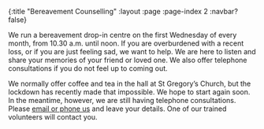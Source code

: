 {:title "Bereavement Counselling"
 :layout :page
 :page-index 2
 :navbar? false}

We run a bereavement drop-in centre on the first Wednesday of every month, from 10.30 a.m. until noon. If you are overburdened with a recent loss, or if you are just feeling sad, we want to help. We are here to listen and share your memories of your friend or loved one. We also offer telephone consultations if you do not feel up to coming out.

We normally offer coffee and tea in the hall at St Gregory’s Church, but the lockdown has recently made that impossible. We hope to start again soon. In the meantime, however, we are still having telephone consultations. Please [email or phone us](../../pages-output/contact/) and leave your details. One of our trained volunteers will contact you.
